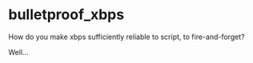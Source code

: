 # bulletproof_xbps

How do you make xbps sufficiently reliable to script, to fire-and-forget?

Well...

